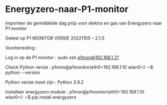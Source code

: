 # Energyzero-naar-P1-monitor
Importeer de gemiddelde dag prijs voor elektra en gas van Energyzero naar P1 monitor

Getest op P1 MONITOR VERSIE 20221105 – 2.1.0

Voorbereiding :

Log in op de P1 monitor : sudo ssh p1mon@192.168.1.21

Check Python versie : p1mon@p1monitor(eth0=192.168.1.10 wlan0=): ~$ python --version

Python versie moet zijn : Python 3.9.2

Installeer energyzero module : p1mon@p1monitor(eth0=192.168.1.10 wlan0=): ~$ pip install energyzero
